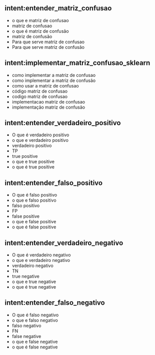 ## intent:entender_matriz_confusao
- o que e matriz de confusao
- matriz de confusao
- o que é matriz de confusão
- matriz de confusão
- Para que serve matriz de confusao
- Para que serve matriz de confusão

## intent:implementar_matriz_confusao_sklearn
- como implementar a matriz de confusao
- como implementar a matriz de confusão
- como usar a matriz de confusao
- código matriz de confusao
- codigo matriz de confusao
- implementacao matriz de confusao
- implementação matriz de confusão

## intent:entender_verdadeiro_positivo
- O que é verdadeiro positivo
- o que e verdadeiro positivo
- verdadeiro positivo
- TP
- true positive
- o que e true positive
- o que é true positive

## intent:entender_falso_positivo
- O que é falso positivo
- o que e falso positivo
- falso positivo
- FP
- false positive
- o que e false positive
- o que é false positive

## intent:entender_verdadeiro_negativo
- O que é verdadeiro negativo                                                                            
- o que e verdadeiro negativo
- verdadeiro negativo
- TN
- true negative
- o que e true negative
- o que é true negative

## intent:entender_falso_negativo
- O que é falso negativo
- o que e falso negativo
- falso negativo
- FN
- false negative
- o que e false negative
- o que é false negative